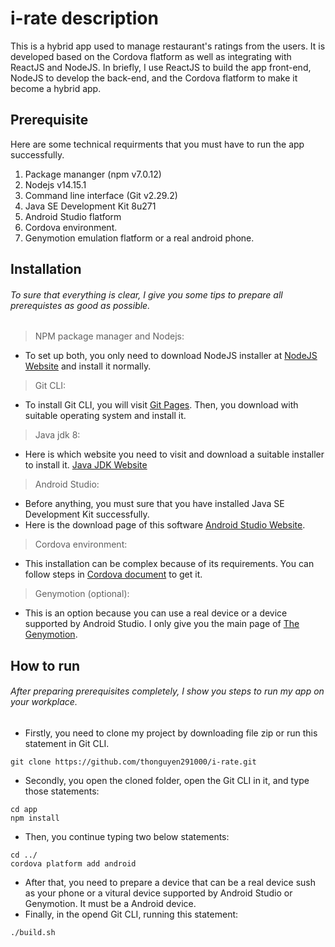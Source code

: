 # i-rate description
This is a hybrid app used to manage restaurant's ratings from the users. It is developed based on the Cordova flatform as well as integrating with ReactJS and NodeJS. In briefly, I use ReactJS to build the app front-end, NodeJS to develop the back-end, and the Cordova flatform to make it become a hybrid app.

## Prerequisite
Here are some technical requirments that you must have to run the app successfully.
1. Package mananger (npm v7.0.12)
2. Nodejs  v14.15.1
3. Command line interface (Git v2.29.2)
4. Java SE Development Kit 8u271
5. Android Studio flatform
6. Cordova environment.
7. Genymotion emulation flatform or a real android phone.
## Installation
###### To sure that everything is clear, I give you some tips to prepare all prerequistes as good as possible.
> NPM package manager and Nodejs:
  - To set up both, you only need to download NodeJS installer at [NodeJS Website](https://nodejs.org/en/) and install it normally.
> Git CLI:
  - To install Git CLI, you will visit [Git Pages](https://git-scm.com/downloads). Then, you download with suitable operating system and install it.
> Java jdk 8:
  - Here is which website you need to visit and download a suitable installer to install it. [Java JDK Website](https://www.oracle.com/java/technologies/javase/javase-jdk8-downloads.html)
> Android Studio:
  - Before anything, you must sure that you have installed Java SE Development Kit successfully.
  - Here is the download page of this software [Android Studio Website](https://developer.android.com/studio). 
> Cordova environment:
  - This installation can be complex because of its requirements. You can follow steps in [Cordova document](https://cordova.apache.org/docs/en/latest/) to get it. 
> Genymotion (optional):
  - This is an option because you can use a real device or a device supported by Android Studio. I only give you the main page of [The Genymotion](https://www.genymotion.com/).
 ## How to run
 ###### After preparing prerequisites completely, I show you steps to run my app on your workplace. 
  - Firstly, you need to clone my project by downloading file zip or run this statement in Git CLI.
```
git clone https://github.com/thonguyen291000/i-rate.git
```
  - Secondly, you open the cloned folder, open the Git CLI in it, and type those statements:
  ```
  cd app
  npm install
  ```
  - Then, you continue typing two below statements:
  ```
  cd ../
  cordova platform add android
  ```
  - After that, you need to prepare a device that can be a real device sush as your phone or a vitural device supported by Android Studio or Genymotion. It must be a Android device.
  - Finally, in the opend Git CLI, running this statement:
  ```
  ./build.sh
  ```
